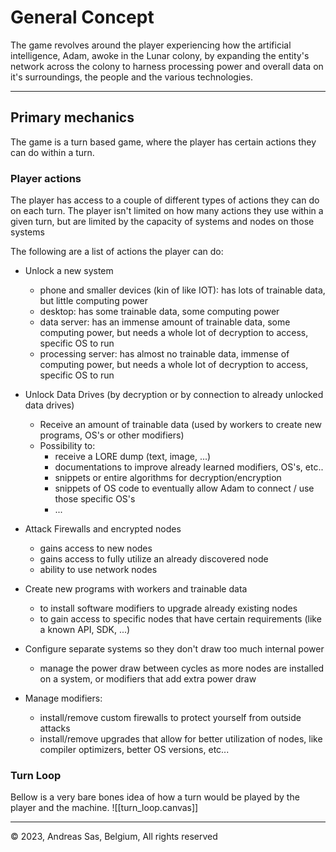 # General Concept
The game revolves around the player experiencing how the artificial intelligence, Adam, awoke in the Lunar colony, by expanding the entity's network across the colony to harness processing power and overall data on it's surroundings, the people and the various technologies.

---
## Primary mechanics
The game is a turn based game, where the player has certain actions they can do within a turn.

### Player actions
The player has access to a couple of different types of actions they can do on each turn. The player isn't limited on how many actions they use within a given turn, but are limited by the capacity of systems and nodes on those systems

The following are a list of actions the player can do:
- Unlock a new system
	- phone and smaller devices (kin of like IOT): has lots of trainable data, but little computing power
	- desktop: has some trainable data, some computing power
	- data server: has an immense amount of trainable data, some computing power, but needs a whole lot of decryption to access, specific OS to run
	- processing server:  has almost no trainable data, immense of computing power, but needs a whole lot of decryption to access, specific OS to run

- Unlock Data Drives (by decryption or by connection to already unlocked data drives)
	- Receive an amount of trainable data (used by workers to create new programs, OS's or other modifiers)
	- Possibility to:
		- receive a LORE dump (text, image, ...)
		- documentations to improve already learned modifiers, OS's, etc..
		- snippets or entire algorithms for decryption/encryption
		- snippets of OS code to eventually allow Adam to connect / use those specific OS's
		- ...

- Attack Firewalls and encrypted nodes
	- gains access to new nodes
	- gains access to fully utilize an already discovered node
	- ability to use network nodes

- Create new programs with workers and trainable data
	- to install software modifiers to upgrade already existing nodes
	- to gain access to specific nodes that have certain requirements (like a known API, SDK, ...)

- Configure separate systems so they don't draw too much internal power
	- manage the power draw between cycles as more nodes are installed on a system, or modifiers that add extra power draw

- Manage modifiers:
	- install/remove custom firewalls to protect yourself from outside attacks
	- install/remove upgrades that allow for better utilization of nodes, like compiler optimizers, better OS versions, etc...

### Turn Loop
Bellow is a very bare bones idea of how a turn would be played by the player and the machine. 
![[turn_loop.canvas]]

---
© 2023, Andreas Sas, Belgium, All rights reserved